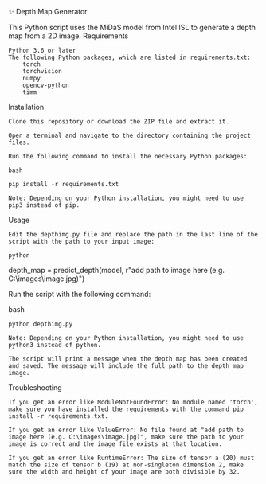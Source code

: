 ✨ Depth Map Generator

This Python script uses the MiDaS model from Intel ISL to generate a depth map from a 2D image.
Requirements

    Python 3.6 or later
    The following Python packages, which are listed in requirements.txt:
        torch
        torchvision
        numpy
        opencv-python
        timm

Installation

    Clone this repository or download the ZIP file and extract it.

    Open a terminal and navigate to the directory containing the project files.

    Run the following command to install the necessary Python packages:

    bash

    pip install -r requirements.txt
    
    Note: Depending on your Python installation, you might need to use pip3 instead of pip.

Usage

    Edit the depthimg.py file and replace the path in the last line of the script with the path to your input image:

    python

depth_map = predict_depth(model, r"add path to image here (e.g. C:\images\image.jpg)")

Run the script with the following command:

bash

    python depthimg.py

    Note: Depending on your Python installation, you might need to use python3 instead of python.

    The script will print a message when the depth map has been created and saved. The message will include the full path to the depth map image.

Troubleshooting

    If you get an error like ModuleNotFoundError: No module named 'torch', make sure you have installed the requirements with the command pip install -r requirements.txt.

    If you get an error like ValueError: No file found at "add path to image here (e.g. C:\images\image.jpg)", make sure the path to your image is correct and the image file exists at that location.

    If you get an error like RuntimeError: The size of tensor a (20) must match the size of tensor b (19) at non-singleton dimension 2, make sure the width and height of your image are both divisible by 32.
